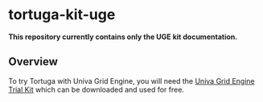 # tortuga-kit-uge

**This repository currently contains only the UGE kit documentation.**

## Overview

To try Tortuga with Univa Grid Engine, you will need the [Univa Grid Engine
Trial Kit](http://www.univa.com/resources/univa-navops-launch-trial.php) which can be downloaded and used for free.
